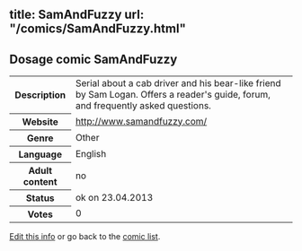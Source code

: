 title: SamAndFuzzy
url: "/comics/SamAndFuzzy.html"
---
Dosage comic SamAndFuzzy
-----------------------------------------

<table class="comicinfo">
<tr>
<th>Description</th><td>Serial about a cab driver and his bear-like friend by Sam Logan. Offers a reader's guide, forum, and frequently asked questions.</td>
</tr>
<tr>
<th>Website</th><td><a href="http://www.samandfuzzy.com/">http://www.samandfuzzy.com/</a></td>
</tr>
<tr>
<th>Genre</th><td>Other</td>
</tr>
<tr>
<th>Language</th><td>English</td>
</tr>
<tr>
<th>Adult content</th><td>no</td>
</tr>
<tr>
<th>Status</th><td>ok on 23.04.2013</td>
</tr>
<tr>
<th>Votes</th><td>0</div></td>
</tr>
</table>

[Edit this info](/comics/SamAndFuzzy_edit.html) or go back to the [comic list](../comic-index.html).
